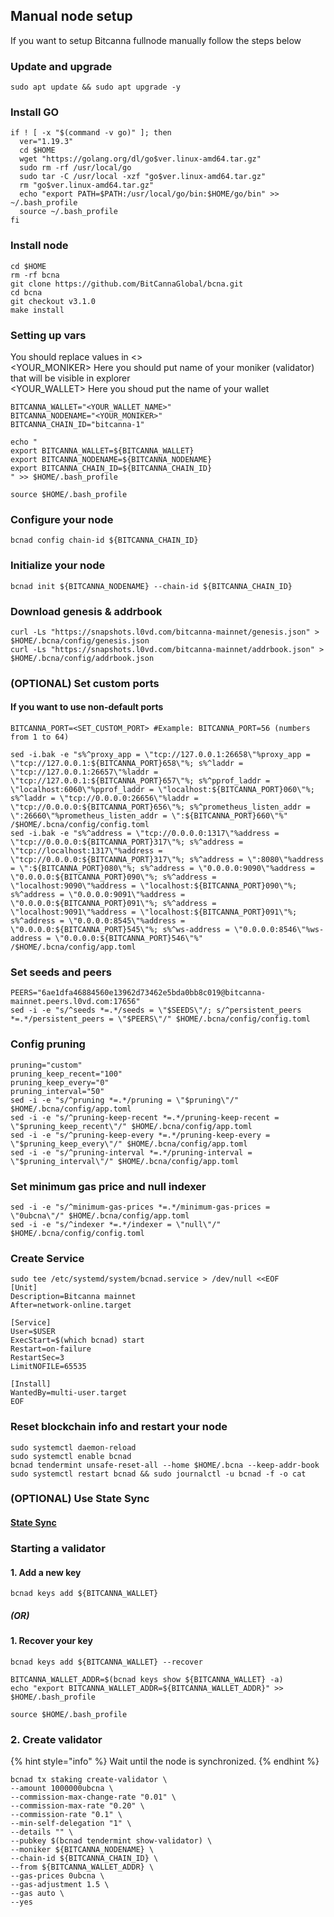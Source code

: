 ## Manual node setup
If you want to setup Bitcanna fullnode manually follow the steps below

### Update and upgrade
```
sudo apt update && sudo apt upgrade -y
```

### Install GO
```
if ! [ -x "$(command -v go)" ]; then
  ver="1.19.3"
  cd $HOME
  wget "https://golang.org/dl/go$ver.linux-amd64.tar.gz"
  sudo rm -rf /usr/local/go
  sudo tar -C /usr/local -xzf "go$ver.linux-amd64.tar.gz"
  rm "go$ver.linux-amd64.tar.gz"
  echo "export PATH=$PATH:/usr/local/go/bin:$HOME/go/bin" >> ~/.bash_profile
  source ~/.bash_profile
fi
```

### Install node
```
cd $HOME
rm -rf bcna
git clone https://github.com/BitCannaGlobal/bcna.git
cd bcna
git checkout v3.1.0
make install
```


### Setting up vars
You should replace values in <> <br />
<YOUR_MONIKER> Here you should put name of your moniker (validator) that will be visible in explorer <br />
<YOUR_WALLET> Here you shoud put the name of your wallet

```
BITCANNA_WALLET="<YOUR_WALLET_NAME>"
BITCANNA_NODENAME="<YOUR_MONIKER>"
BITCANNA_CHAIN_ID="bitcanna-1"
```

```
echo "
export BITCANNA_WALLET=${BITCANNA_WALLET}
export BITCANNA_NODENAME=${BITCANNA_NODENAME}
export BITCANNA_CHAIN_ID=${BITCANNA_CHAIN_ID}
" >> $HOME/.bash_profile

source $HOME/.bash_profile
```


### Configure your node
```
bcnad config chain-id ${BITCANNA_CHAIN_ID}
```

### Initialize your node
```
bcnad init ${BITCANNA_NODENAME} --chain-id ${BITCANNA_CHAIN_ID}
```

### Download genesis & addrbook
```
curl -Ls "https://snapshots.l0vd.com/bitcanna-mainnet/genesis.json" > $HOME/.bcna/config/genesis.json
curl -Ls "https://snapshots.l0vd.com/bitcanna-mainnet/addrbook.json" > $HOME/.bcna/config/addrbook.json
```

### (OPTIONAL) Set custom ports

#### If you want to use non-default ports
```
BITCANNA_PORT=<SET_CUSTOM_PORT> #Example: BITCANNA_PORT=56 (numbers from 1 to 64)
```
```
sed -i.bak -e "s%^proxy_app = \"tcp://127.0.0.1:26658\"%proxy_app = \"tcp://127.0.0.1:${BITCANNA_PORT}658\"%; s%^laddr = \"tcp://127.0.0.1:26657\"%laddr = \"tcp://127.0.0.1:${BITCANNA_PORT}657\"%; s%^pprof_laddr = \"localhost:6060\"%pprof_laddr = \"localhost:${BITCANNA_PORT}060\"%; s%^laddr = \"tcp://0.0.0.0:26656\"%laddr = \"tcp://0.0.0.0:${BITCANNA_PORT}656\"%; s%^prometheus_listen_addr = \":26660\"%prometheus_listen_addr = \":${BITCANNA_PORT}660\"%" /$HOME/.bcna/config/config.toml
sed -i.bak -e "s%^address = \"tcp://0.0.0.0:1317\"%address = \"tcp://0.0.0.0:${BITCANNA_PORT}317\"%; s%^address = \"tcp://localhost:1317\"%address = \"tcp://0.0.0.0:${BITCANNA_PORT}317\"%; s%^address = \":8080\"%address = \":${BITCANNA_PORT}080\"%; s%^address = \"0.0.0.0:9090\"%address = \"0.0.0.0:${BITCANNA_PORT}090\"%; s%^address = \"localhost:9090\"%address = \"localhost:${BITCANNA_PORT}090\"%; s%^address = \"0.0.0.0:9091\"%address = \"0.0.0.0:${BITCANNA_PORT}091\"%; s%^address = \"localhost:9091\"%address = \"localhost:${BITCANNA_PORT}091\"%; s%^address = \"0.0.0.0:8545\"%address = \"0.0.0.0:${BITCANNA_PORT}545\"%; s%^ws-address = \"0.0.0.0:8546\"%ws-address = \"0.0.0.0:${BITCANNA_PORT}546\"%" /$HOME/.bcna/config/app.toml
```


### Set seeds and peers
```
PEERS="6ae1dfa46884560e13962d73462e5bda0bb8c019@bitcanna-mainnet.peers.l0vd.com:17656"
sed -i -e "s/^seeds *=.*/seeds = \"$SEEDS\"/; s/^persistent_peers *=.*/persistent_peers = \"$PEERS\"/" $HOME/.bcna/config/config.toml
```

### Config pruning
```
pruning="custom"
pruning_keep_recent="100"
pruning_keep_every="0"
pruning_interval="50"
sed -i -e "s/^pruning *=.*/pruning = \"$pruning\"/" $HOME/.bcna/config/app.toml
sed -i -e "s/^pruning-keep-recent *=.*/pruning-keep-recent = \"$pruning_keep_recent\"/" $HOME/.bcna/config/app.toml
sed -i -e "s/^pruning-keep-every *=.*/pruning-keep-every = \"$pruning_keep_every\"/" $HOME/.bcna/config/app.toml
sed -i -e "s/^pruning-interval *=.*/pruning-interval = \"$pruning_interval\"/" $HOME/.bcna/config/app.toml
```

### Set minimum gas price and null indexer
```
sed -i -e "s/^minimum-gas-prices *=.*/minimum-gas-prices = \"0ubcna\"/" $HOME/.bcna/config/app.toml
sed -i -e "s/^indexer *=.*/indexer = \"null\"/" $HOME/.bcna/config/config.toml
```

### Create Service
```
sudo tee /etc/systemd/system/bcnad.service > /dev/null <<EOF
[Unit]
Description=Bitcanna mainnet
After=network-online.target

[Service]
User=$USER
ExecStart=$(which bcnad) start
Restart=on-failure
RestartSec=3
LimitNOFILE=65535

[Install]
WantedBy=multi-user.target
EOF
```

### Reset blockchain info and restart your node
```
sudo systemctl daemon-reload
sudo systemctl enable bcnad
bcnad tendermint unsafe-reset-all --home $HOME/.bcna --keep-addr-book
sudo systemctl restart bcnad && sudo journalctl -u bcnad -f -o cat
```

### (OPTIONAL) Use State Sync

#### [State Sync]()


### Starting a validator

#### 1. Add a new key
```
bcnad keys add ${BITCANNA_WALLET}
```
##### (OR)

#### 1. Recover your key
```
bcnad keys add ${BITCANNA_WALLET} --recover
```

```
BITCANNA_WALLET_ADDR=$(bcnad keys show ${BITCANNA_WALLET} -a)
echo "export BITCANNA_WALLET_ADDR=${BITCANNA_WALLET_ADDR}" >> $HOME/.bash_profile

source $HOME/.bash_profile
```


### 2. Create validator

{% hint style="info" %}
Wait until the node is synchronized.
{% endhint %}

```
bcnad tx staking create-validator \
--amount 1000000ubcna \
--commission-max-change-rate "0.01" \
--commission-max-rate "0.20" \
--commission-rate "0.1" \
--min-self-delegation "1" \
--details "" \
--pubkey $(bcnad tendermint show-validator) \
--moniker ${BITCANNA_NODENAME} \
--chain-id ${BITCANNA_CHAIN_ID} \
--from ${BITCANNA_WALLET_ADDR} \
--gas-prices 0ubcna \
--gas-adjustment 1.5 \
--gas auto \
--yes
```

